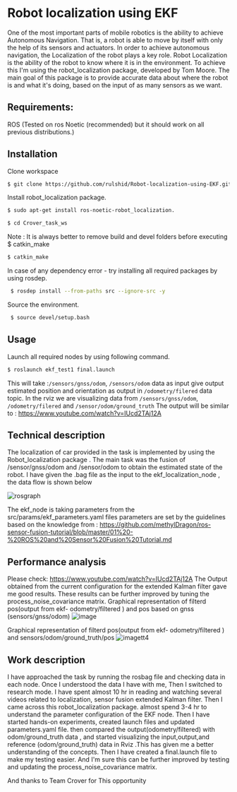 # Robot localization using EKF


One of the most important parts of mobile robotics is the ability to achieve Autonomous Navigation. That is, a robot is able to move by itself with only the help of its sensors and actuators. In order to achieve autonomous navigation, the Localization of the robot plays a key role. Robot Localization is the ability of the robot to know where it is in the environment.
To achieve this I'm using the robot_localization package, developed by Tom Moore. The main goal of this package is to provide accurate data about where the robot is and what it's doing, based on the input of as many sensors as we want.

## Requirements:

 ROS
(Tested on ros Noetic (recommended) but it should work on all previous distributions.)

## Installation
Clone workspace
```sh
$ git clone https://github.com/rulshid/Robot-localization-using-EKF.git
```
Install robot_localization package.
```sh
$ sudo apt-get install ros-noetic-robot_localization.
```

```sh
$ cd Crover_task_ws
```
Note : It is always better to remove build and devel folders before executing $ catkin_make
```sh
$ catkin_make
```
In case of any dependency error - try installing all required packages by using rosdep.
```sh
 $ rosdep install --from-paths src --ignore-src -y
```
Source the environment.
```sh
 $ source devel/setup.bash
```

## Usage
Launch all required nodes by using following command.
```sh
$ roslaunch ekf_test1 final.launch 
```
This will take :`/sensors/gnss/odom`, `/sensors/odom` data as input give output  estimated position and orientation as output in `/odometry/filered` data topic.
In the rviz we are visualizing data from `/sensors/gnss/odom`, `/odometry/filered` and `/sensor/odom/ground_truth`
The output will be similar to : https://www.youtube.com/watch?v=IUcd2TAj12A

## Technical description
The localization of car provided in the task is implemented by using the Robot_localization package .
The main task was the fusion of /sensor/gnss/odom and /sensor/odom to obtain the estimated state of the robot.
I have given the  .bag file as the input to the ekf_localization_node , the data flow is shown below 

![rosgraph](https://user-images.githubusercontent.com/40757610/130339464-60963dd7-52ef-4c7a-bcff-1b99ac557031.png)

The ekf_node is taking parameters from the src/params/ekf_parameters.yaml files
parameters are set by the guidelines based on the knowledge from :
https://github.com/methylDragon/ros-sensor-fusion-tutorial/blob/master/01%20-%20ROS%20and%20Sensor%20Fusion%20Tutorial.md

## Performance analysis
Please check: https://www.youtube.com/watch?v=IUcd2TAj12A
The Output obtained from the current configuration for the extended Kalman filter gave me good results. These results can be further improved by tuning the process_noise_covariance matrix.
Graphical representation of filterd pos(output from ekf- odometry/filtered ) and pos based on gnss (sensors/gnss/odom) 
![image](https://user-images.githubusercontent.com/40757610/130339649-cb5daf4e-969e-4402-8bb0-7d20d8fa24d3.png)

Graphical representation of filterd pos(output from ekf- odometry/filtered ) and sensors/odom/ground_truth/pos
![imagett4](https://user-images.githubusercontent.com/40757610/130340498-d6e66d96-2668-40b2-86e8-065f13b82b8a.png)


## Work description
 I have approached the task by running the rosbag file and checking data in each node.
 Once I understood the data I have with me, Then I switched to research mode. 
 I have spent almost 10 hr in reading and watching several videos related to localization, sensor fusion extended Kalman filter.
 Then I came across this robot_localization package. almost spend 3-4 hr to understand the parameter configuration of the EKF node.
 Then I have started hands-on experiments, created launch files and updated parameters.yaml file.
 then compared the output(odometry/filtered) with odom/ground_truth data , and started visualizing the input,output,and reference (odom/ground_truth) data in Rviz .This has given me a better understanding of the concepts. Then I have created a final.launch file to make my testing easier. And I'm sure this can be further improved by testing and updating the process_noise_covariance matrix.
 
 
 And thanks to Team Crover for This opportunity
